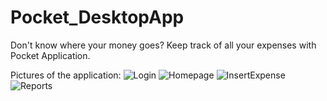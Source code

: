 # Pocket_DesktopApp
Don't know where your money goes? Keep track of all your expenses with Pocket Application.

Pictures of the application:
![Login](https://user-images.githubusercontent.com/27304038/125360459-2f08a180-e36c-11eb-80ea-240a20464a5f.JPG)
![Homepage](https://user-images.githubusercontent.com/27304038/125360455-2dd77480-e36c-11eb-9e56-943615b61936.JPG)
![InsertExpense](https://user-images.githubusercontent.com/27304038/125360458-2e700b00-e36c-11eb-9af1-cfda48f50714.JPG)
![Reports](https://user-images.githubusercontent.com/27304038/125360460-2f08a180-e36c-11eb-9a37-9e4bfff4fc23.JPG)
